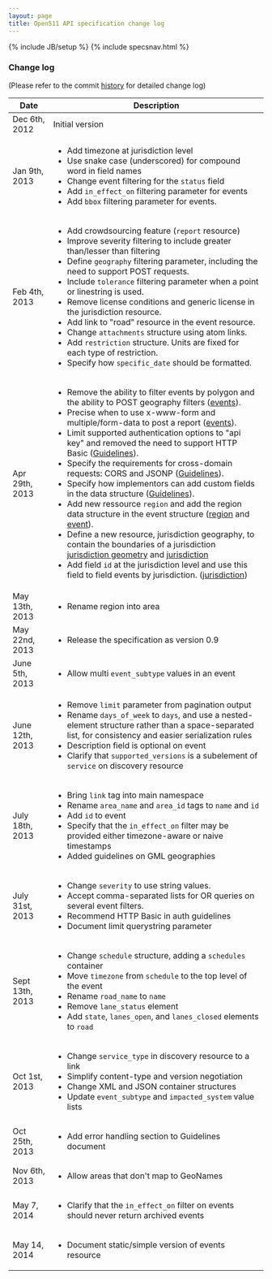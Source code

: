 ```yaml
---
layout: page
title: Open511 API specification change log
---
```

{% include JB/setup %}
{% include specsnav.html %}


### Change log

(Please refer to the commit [history](https://github.com/open511/Open511API/commits/gh-pages) for detailed change log)

<table id="changelog">
	<thead>
		<tr><th>Date</th><th>Description</th></tr>
	</thead>
	<tbody>
<tr><td>Dec 6th, 2012</td><td>Initial version</td></tr>
<tr><td>Jan 9th, 2013</td><td><ul><li>Add timezone at jurisdiction level</li><li>Use snake case (underscored) for compound word in field names</li><li>Change event filtering for the <code>status</code> field</li><li>Add <code>in_effect_on</code> filtering parameter for events</li><li>Add <code>bbox</code> filtering parameter for events.</li></ul></td></tr>
<tr><td>Feb 4th, 2013</td><td><ul><li>Add crowdsourcing feature (<code>report</code> resource)</li><li>Improve severity filtering to include greater than/lesser than filtering</li><li>Define <code>geography</code> filtering parameter, including the need to support POST requests.</li><li>Include <code>tolerance</code> filtering parameter when a point or linestring is used.</li><li>Remove license conditions and generic license in the jurisdiction resource.</li><li>Add link to "road" resource in the event resource.</li><li>Change <code>attachments</code> structure using atom links.</li><li>Add <code>restriction</code> structure. Units are fixed for each type of restriction.</li><li>Specify how <code>specific_date</code> should be formatted.</li></ul></td></tr>
<tr><td>Apr 29th, 2013</td><td><ul><li>Remove the ability to filter events by polygon and the ability to POST geography filters (<a href="event.html">events</a>).</li><li>Precise when to use x-www-form and multiple/form-data to post a report (<a href="report.html">events</a>).</li><li>Limit supported authentication options to "api key" and removed the need to support HTTP Basic (<a href="guidelines.html#auth">Guidelines</a>).</li><li>Specify the requirements for cross-domain requests: CORS and JSONP (<a href="guidelines.html#cross">Guidelines</a>).</li><li>Specify how implementors can add custom fields in the data structure (<a href="guidelines.html#custom">Guidelines</a>).</li><li>Add new ressource <code>region</code> and add the region data structure in the event structure (<a href="region.html">region</a> and <a href="event.html">event</a>).</li><li>Define a new resource, jurisdiction geography, to contain the boundaries of a jurisdiction <a href="jurisdictiongeo.html">jurisdiction geometry</a> and <a href="jurisdiction.html">jurisdiction</a></li><li>Add field <code>id</code> at the jurisdiction level and use this field to field events by jurisdiction. (<a href="jurisdiction.html">jurisdiction</a>)</li></ul></td></tr>
<tr><td>May 13th, 2013</td><td><ul><li>Rename region into area</li></ul></td></tr>
<tr><td>May 22nd, 2013</td><td><ul><li>Release the specification as version 0.9</li></ul></td></tr>
<tr><td>June 5th, 2013</td><td><ul><li>Allow multi <code>event_subtype</code> values in an event</li></ul></td></tr>
<tr><td>June 12th, 2013</td><td><ul><li>Remove <code>limit</code> parameter from pagination output</li><li>Rename <code>days_of_week</code> to <code>days</code>, and use a nested-element structure rather than a space-separated list, for consistency and easier serialization rules</li><li>Description field is optional on event</li><li>Clarify that <code>supported_versions</code> is a subelement of <code>service</code> on discovery resource</li></ul></td></tr>
<tr><td>July 18th, 2013</td><td><ul><li>Bring <code>link</code> tag into main namespace</li><li>Rename <code>area_name</code> and <code>area_id</code> tags to <code>name</code> and <code>id</code></li><li>Add <code>id</code> to event</li><li>Specify that the <code>in_effect_on</code> filter may be provided either timezone-aware or naive timestamps</li><li>Added guidelines on GML geographies</li></ul></td></tr>
<tr><td>July 31st, 2013</td><td><ul><li>Change <code>severity</code> to use string values.</li><li>Accept comma-separated lists for OR queries on several event filters.</li><li>Recommend HTTP Basic in auth guidelines</li><li>Document limit querystring parameter</li></ul></td></tr>
<tr><td>Sept 13th, 2013</td><td><ul><li>Change <code>schedule</code> structure, adding a <code>schedules</code> container</li><li>Move <code>timezone</code> from <code>schedule</code> to the top level of the event</li><li>Rename <code>road_name</code> to <code>name</code></li><li>Remove <code>lane_status</code> element</li><li>Add <code>state</code>, <code>lanes_open</code>, and <code>lanes_closed</code> elements to <code>road</code></li></ul></td></tr>
<tr><td>Oct 1st, 2013</td><td><ul><li>Change <code>service_type</code> in discovery resource to a link</li><li>Simplify content-type and version negotiation</li><li>Change XML and JSON container structures</li><li>Update <code>event_subtype</code> and <code>impacted_system</code> value lists</li></ul></td></tr>
<tr><td>Oct 25th, 2013</td><td><ul><li>Add error handling section to Guidelines document</li></ul></td></tr>
<tr><td>Nov 6th, 2013</td><td><ul><li>Allow areas that don't map to GeoNames</li></ul></td></tr>
<tr><td>May 7, 2014</td><td><ul><li>Clarify that the <code>in_effect_on</code> filter on events should never return archived events</li></ul></td></tr>
<tr><td>May 14, 2014</td><td><ul><li>Document static/simple version of events resource</li></ul></td></tr>
</tbody>
</table>

